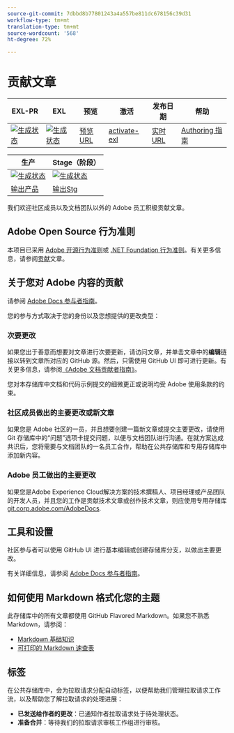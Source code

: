 ```yaml
---
source-git-commit: 7dbbd8b77801243a4a557be811dc678156c39d31
workflow-type: tm+mt
translation-type: tm+mt
source-wordcount: '568'
ht-degree: 72%

---
```

# 贡献文章

| EXL-PR | EXL | 预览 | 激活 | 发布日期 | 帮助 |
|--- |--- |--- |--- |--- |--- |
| [![生成状态](https://docs.ci.corp.adobe.com/view/exl-pr/job/media-analytics.en_pr-exl/badge/icon)](https://docs.ci.corp.adobe.com/view/exl-pr/job/media-analytics.en_pr-exl/lastBuild/) | [![生成状态](https://docs.ci.corp.adobe.com/view/exl-pr/job/media-analytics.en_exl/lastBuild/badge/icon)](https://docs.ci.corp.adobe.com/view/exl-pr/job/media-analytics.en_exl/lastBuild/lastBuild) | [预览URL](https://experienceleague.corp.adobe.com/docs/media-analytics/using/media-overview.html?lang=en) | [activate-exl](https://docs.ci.corp.adobe.com/job/activate-exl/build/) | [实时URL](https://experienceleague.adobe.com/docs/media-analytics/using/media-overview.html?lang=en) | [Authoring 指南](https://experienceleague.adobe.com/docs/authoring-guide-exl/using/home.html?lang=en) |

| 生产 | Stage（阶段） |
|---|---|
| [![生成状态](https://docs.ci.corp.adobe.com/job/media-analytics.en_production/badge/icon)](https://docs.ci.corp.adobe.com/job/media-analytics.en_production/lastBuild) | [![生成状态](https://docs.ci.corp.adobe.com/job/media-analytics.en_stage/badge/icon)](https://docs.ci.corp.adobe.com/job/media-analytics.en_stage/lastBuild) |
| [输出产品](https://docs.adobe.com/content/help/zh-Hans/media-analytics/using/media-overview.html) | [输出Stg](https://docs-stg.corp.adobe.com/content/help/en/media-analytics/using/media-overview.html) |

我们欢迎社区成员以及文档团队以外的 Adobe 员工积极贡献文章。

## Adobe Open Source 行为准则

本项目已采用 [Adobe 开源行为准则](code-of-conduct.md)或 [.NET Foundation 行为准则](https://dotnetfoundation.org/code-of-conduct)。有关更多信息，请参阅[贡献](contributing.md)文章。

## 关于您对 Adobe 内容的贡献

请参阅 [Adobe Docs 参与者指南](https://docs.adobe.com/content/help/en/contributor/contributor-guide/introduction.html)。

您的参与方式取决于您的身份以及您想提供的更改类型：

### 次要更改

如果您出于善意而想要对文章进行次要更新，请访问文章，并单击文章中的&#x200B;**编辑**&#x200B;链接以转到文章所对应的 GitHub 源。然后，只需使用 GitHub UI 即可进行更新。有关更多信息，请参阅[《Adobe 文档贡献者指南》](https://docs.adobe.com/content/help/en/contributor/contributor-guide/introduction.html)。

您对本存储库中文档和代码示例提交的细微更正或说明均受 Adobe 使用条款的约束。

### 社区成员做出的主要更改或新文章

如果您是 Adobe 社区的一员，并且想要创建一篇新文章或提交主要更改，请使用 Git 存储库中的“问题”选项卡提交问题，以便与文档团队进行沟通。在就方案达成共识后，您将需要与文档团队的一名员工合作，帮助在公共存储库和专用存储库中添加新内容。

<!--
If you submit a pull request with significant changes to documentation and code examples, you'll see a message in the pull request asking you to submit an online contribution license agreement (CLA). We need you to complete the online form before we can review your pull request.
-->

### Adobe 员工做出的主要更改

如果您是Adobe Experience Cloud解决方案的技术撰稿人、项目经理或产品团队的开发人员，并且您的工作是贡献技术文章或创作技术文章，则应使用专用存储库 [git.corp.adobe.com/AdobeDocs](https://git.corp.adobe.com/AdobeDocs). <!--Employees from other parts of the Adobe world should use the public repo for minor updates.-->

## 工具和设置

社区参与者可以使用 GitHub UI 进行基本编辑或创建存储库分支，以做出主要更改。

有关详细信息，请参阅 [Adobe Docs 参与者指南](https://docs.adobe.com/content/help/en/contributor/contributor-guide/introduction.html)。

## 如何使用 Markdown 格式化您的主题

此存储库中的所有文章都使用 GitHub Flavored Markdown。如果您不熟悉 Markdown，请参阅：

* [Markdown 基础知识](https://help.github.com/articles/markdown-basics/)
* [可打印的 Markdown 速查表](https://guides.github.com/pdfs/markdown-cheatsheet-online.pdf)

## 标签

在公共存储库中，会为拉取请求分配自动标签，以便帮助我们管理拉取请求工作流，以及帮助您了解拉取请求的处理进展：

* **已发送给作者的更改**：已通知作者拉取请求处于待处理状态。
* **准备合并**：等待我们的拉取请求审核工作组进行审核。


